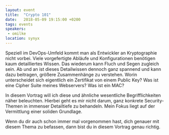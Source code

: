 ```yaml
---
layout: event
title:  "Crypto 101"
date:   2018-05-09 19:15:00 +0200
tags: events
speakers:
 - omilke
location: synyx
---
```


Speziell im DevOps-Umfeld kommt man als Entwickler an Kryptographie
nicht vorbei. Viele vorgefertigte Abläufe und Konfigurationen benötigen
kaum detailliertes Wissen. Das wiederum kann Fluch und Segen zugleich
sein. Ab und an ist dieses Detailwissen dennoch ganz spannend und kann
dazu beitragen, größere Zusammenhänge zu verstehen. Worin unterscheidet
sich eigentlich ein Zertifikat von einem Public Key? Was ist eine Cipher
Suite meines Webservers? Was ist ein MAC?

In diesem Vortrag will ich diese und ähnliche wesentliche
Begrifflichkeiten näher beleuchten. Hierbei geht es mir nicht darum,
ganz konkrete Security-Themen in immenser Detailtiefe zu behandeln. Mein
Fokus liegt auf der Vermittlung einer soliden Grundlage.

Wenn du dir auch schon immer mal vorgenommen hast, dich genauer mit
diesem Thema zu befassen, dann bist du in diesem Vortrag genau richtig.
